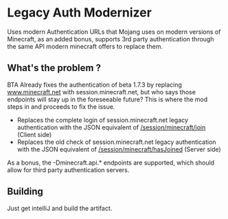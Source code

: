 # Legacy Auth Modernizer

Uses modern Authentication URLs that Mojang uses on modern versions of Minecraft, as an added bonus, supports 3rd party authentication through the same API modern minecraft offers to replace them.

## What's the problem ?

BTA Already fixes the authentication of beta 1.7.3 by replacing www.minecraft.net with session.minecraft.net, but who says those endpoints will stay up in the foreseeable future? This is where the mod
steps in and proceeds to fix the issue.

-   Replaces the complete login of session.minecraft.net legacy authentication with the JSON equivalent of [/session/minecraft/join](https://wiki.vg/Protocol_Encryption#Client) (Client side)
-   Replaces the old check of session.minecraft.net legacy authentication with the JSON equivalent of [/session/minecraft/hasJoined](https://wiki.vg/Protocol_Encryption#Server) (Server side)

As a bonus, the -Dminecraft.api.\* endpoints are supported, which should allow for third party authentication servers.

## Building

Just get intelliJ and build the artifact.
